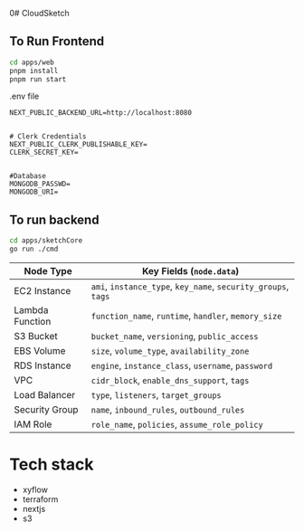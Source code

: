 0# CloudSketch

## To Run Frontend
```bash
cd apps/web
pnpm install
pnpm run start
```

.env file
```
NEXT_PUBLIC_BACKEND_URL=http://localhost:8080


# Clerk Credentials
NEXT_PUBLIC_CLERK_PUBLISHABLE_KEY=
CLERK_SECRET_KEY=


#Database
MONGODB_PASSWD=
MONGODB_URI=
```

## To run backend
```bash
cd apps/sketchCore
go run ./cmd
```


| Node Type       | Key Fields (`node.data`)                                      |
| --------------- | ------------------------------------------------------------- |
| EC2 Instance    | `ami`, `instance_type`, `key_name`, `security_groups`, `tags` |
| Lambda Function | `function_name`, `runtime`, `handler`, `memory_size`          |
| S3 Bucket       | `bucket_name`, `versioning`, `public_access`                  |
| EBS Volume      | `size`, `volume_type`, `availability_zone`                    |
| RDS Instance    | `engine`, `instance_class`, `username`, `password`            |
| VPC             | `cidr_block`, `enable_dns_support`, `tags`                    |
| Load Balancer   | `type`, `listeners`, `target_groups`                          |
| Security Group  | `name`, `inbound_rules`, `outbound_rules`                     |
| IAM Role        | `role_name`, `policies`, `assume_role_policy`                 |

# Tech stack
- xyflow 
- terraform
- nextjs
- s3